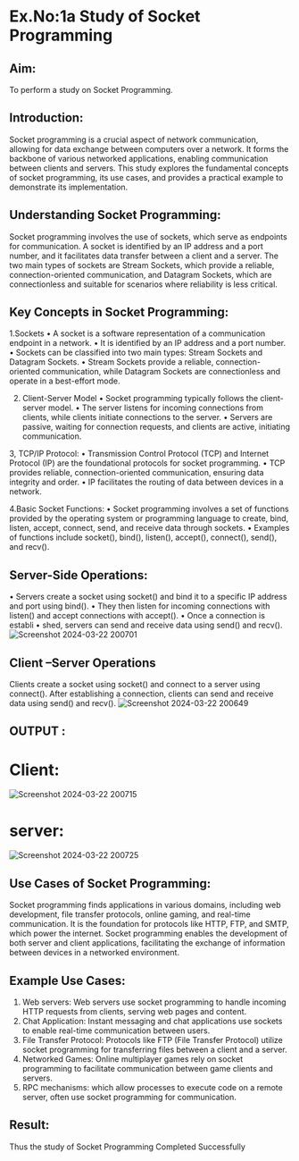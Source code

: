                                                                                                                                         
# Ex.No:1a  			Study of Socket Programming
			
## Aim:  
To perform a study on Socket Programming.

## Introduction:
Socket programming is a crucial aspect of network communication, allowing for data exchange between computers over a network. It forms the backbone of various networked applications, enabling communication between clients and servers. This study explores the fundamental concepts of socket programming, its use cases, and provides a practical example to demonstrate its implementation.

## Understanding Socket Programming:
Socket programming involves the use of sockets, which serve as endpoints for communication. A socket is identified by an IP address and a port number, and it facilitates data transfer between a client and a server. The two main types of sockets are Stream Sockets, which provide a reliable, connection-oriented communication, and Datagram Sockets, which are connectionless and suitable for scenarios where reliability is less critical.

## Key Concepts in Socket Programming:
1.Sockets
•	A socket is a software representation of a communication endpoint in a network.
•	It is identified by an IP address and a port number.
•	Sockets can be classified into two main types: Stream Sockets and Datagram Sockets.
•	Stream Sockets provide a reliable, connection-oriented communication, while Datagram Sockets are connectionless and operate in a best-effort mode.

2. Client-Server Model
•	Socket programming typically follows the client-server model.
•	The server listens for incoming connections from clients, while clients initiate connections to the server.
•	Servers are passive, waiting for connection requests, and clients are active, initiating communication.

3, TCP/IP Protocol:
•	Transmission Control Protocol (TCP) and Internet Protocol (IP) are the foundational protocols for socket programming.
•	TCP provides reliable, connection-oriented communication, ensuring data integrity and order.
•	IP facilitates the routing of data between devices in a network.

4.Basic Socket Functions:
•	Socket programming involves a set of functions provided by the operating system or programming language to create, bind, listen, accept, connect, send, and receive data through sockets.
•	Examples of functions include socket(), bind(), listen(), accept(), connect(), send(), and recv().

## Server-Side Operations:
•	Servers create a socket using socket() and bind it to a specific IP address and port using bind().
•	They then listen for incoming connections with listen() and accept connections with accept().
•	Once a connection is establi
•	shed, servers can send and receive data using send() and recv().
![Screenshot 2024-03-22 200701](https://github.com/Lakshmi-v-Priya/SocketStudy/assets/151720706/a78f07ad-fd5c-4faf-b7d5-af8b7085b9f9)

## Client –Server Operations
Clients create a socket using socket() and connect to a server using connect().
After establishing a connection, clients can send and receive data using send() and recv().
![Screenshot 2024-03-22 200649](https://github.com/Lakshmi-v-Priya/SocketStudy/assets/151720706/72c2f99b-5e58-46c7-95ca-e9998e8a7f92)

## OUTPUT :
# Client:
![Screenshot 2024-03-22 200715](https://github.com/Lakshmi-v-Priya/SocketStudy/assets/151720706/d59646a7-5736-42c2-93c7-c4c31abaec6a)
# server:
![Screenshot 2024-03-22 200725](https://github.com/Lakshmi-v-Priya/SocketStudy/assets/151720706/129679fc-1c2c-4e62-b6f7-63d3750091a2)

## Use Cases of Socket Programming:
Socket programming finds applications in various domains, including web development, file transfer protocols, online gaming, and real-time communication. It is the foundation for protocols like HTTP, FTP, and SMTP, which power the internet. Socket programming enables the development of both server and client applications, facilitating the exchange of information between devices in a networked environment.

## Example Use Cases:
1.	Web servers: Web servers use socket programming to handle incoming HTTP requests from clients, serving web pages and content.
2.	Chat Application: Instant messaging and chat applications use sockets to enable real-time communication between users.
3.	File Transfer Protocol: Protocols like FTP (File Transfer Protocol) utilize socket programming for transferring files between a client and a server.
4.	Networked Games: Online multiplayer games rely on socket programming to facilitate communication between game clients and servers.
5.	RPC mechanisms: which allow processes to execute code on a remote server, often use socket programming for communication.

## Result:
Thus the study of Socket Programming Completed Successfully
